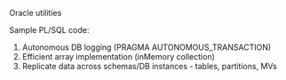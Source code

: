 Oracle utilities

Sample PL/SQL code:  
  1. Autonomous DB logging (PRAGMA AUTONOMOUS_TRANSACTION)
  2. Efficient array implementation (inMemory collection)
  3. Replicate data across schemas/DB instances - tables, partitions, MVs 